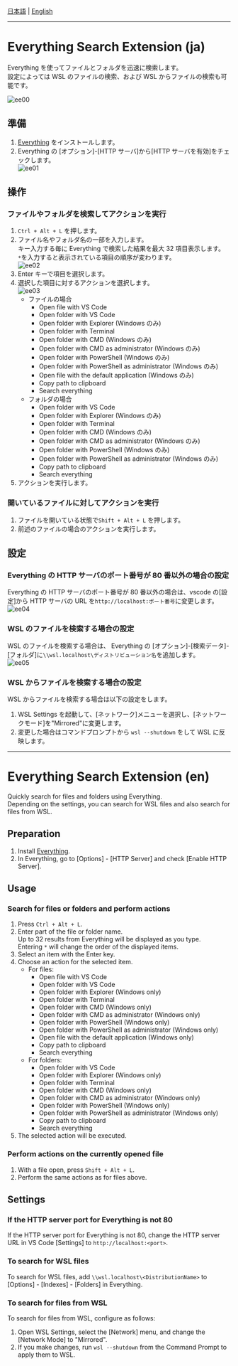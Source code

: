 [日本語](#everything-search-extension-ja) | [English](#everything-search-extension-en)

---

# Everything Search Extension (ja)

Everything を使ってファイルとフォルダを迅速に検索します。  
設定によっては WSL のファイルの検索、および WSL からファイルの検索も可能です。

![ee00](https://github.com/taizod1024/vscode-everything-extension/blob/main/images/ee00.gif?raw=true)

## 準備

1. [Everything](https://www.voidtools.com/) をインストールします。
2. Everything の [オプション]-[HTTP サーバ]から[HTTP サーバを有効]をチェックします。  
   ![ee01](https://github.com/taizod1024/vscode-everything-extension/blob/main/images/ee01.png?raw=true)

## 操作

### ファイルやフォルダを検索してアクションを実行

1. `Ctrl + Alt + L` を押します。
2. ファイル名やフォルダ名の一部を入力します。  
    キー入力する毎に Everything で検索した結果を最大 32 項目表示します。  
    `*`を入力すると表示されている項目の順序が変わります。  
   ![ee02](https://github.com/taizod1024/vscode-everything-extension/blob/main/images/ee02.png?raw=true)
3. Enter キーで項目を選択します。
4. 選択した項目に対するアクションを選択します。  
   ![ee03](https://github.com/taizod1024/vscode-everything-extension/blob/main/images/ee03.png?raw=true)
   - ファイルの場合
     - Open file with VS Code
     - Open folder with VS Code
     - Open folder with Explorer (Windows のみ)
     - Open folder with Terminal
     - Open folder with CMD (Windows のみ)
     - Open folder with CMD as administrator (Windows のみ)
     - Open folder with PowerShell (Windows のみ)
     - Open folder with PowerShell as administrator (Windows のみ)
     - Open file with the default application (Windows のみ)
     - Copy path to clipboard
     - Search everything
   - フォルダの場合
     - Open folder with VS Code
     - Open folder with Explorer (Windows のみ)
     - Open folder with Terminal
     - Open folder with CMD (Windows のみ)
     - Open folder with CMD as administrator (Windows のみ)
     - Open folder with PowerShell (Windows のみ)
     - Open folder with PowerShell as administrator (Windows のみ)
     - Copy path to clipboard
     - Search everything
5. アクションを実行します。

### 開いているファイルに対してアクションを実行

1. ファイルを開いている状態で`Shift + Alt + L` を押します。
2. 前述のファイルの場合のアクションを実行します。

## 設定

### Everything の HTTP サーバのポート番号が 80 番以外の場合の設定

Everything の HTTP サーバのポート番号が 80 番以外の場合は、vscode の[設定]から HTTP サーバの URL を`http://localhost:ポート番号`に変更します。  
![ee04](https://github.com/taizod1024/vscode-everything-extension/blob/main/images/ee04.png?raw=true)

### WSL のファイルを検索する場合の設定

WSL のファイルを検索する場合は、 Everything の [オプション]-[検索データ]-[フォルダ]に`\\wsl.localhost\ディストリビューション名`を追加します。  
![ee05](https://github.com/taizod1024/vscode-everything-extension/blob/main/images/ee05.png?raw=true)

### WSL からファイルを検索する場合の設定

WSL からファイルを検索する場合は以下の設定をします。

1. WSL Settings を起動して、[ネットワーク]メニューを選択し、[ネットワークモード]を"Mirrored"に変更します。
2. 変更した場合はコマンドプロンプトから `wsl --shutdown` をして WSL に反映します。

---

# Everything Search Extension (en)

Quickly search for files and folders using Everything.  
Depending on the settings, you can search for WSL files and also search for files from WSL.

## Preparation

1. Install [Everything](https://www.voidtools.com/).
2. In Everything, go to [Options] - [HTTP Server] and check [Enable HTTP Server].

## Usage

### Search for files or folders and perform actions

1. Press `Ctrl + Alt + L`.
2. Enter part of the file or folder name.  
   Up to 32 results from Everything will be displayed as you type.  
   Entering `*` will change the order of the displayed items.
3. Select an item with the Enter key.
4. Choose an action for the selected item.
   - For files:
     - Open file with VS Code
     - Open folder with VS Code
     - Open folder with Explorer (Windows only)
     - Open folder with Terminal
     - Open folder with CMD (Windows only)
     - Open folder with CMD as administrator (Windows only)
     - Open folder with PowerShell (Windows only)
     - Open folder with PowerShell as administrator (Windows only)
     - Open file with the default application (Windows only)
     - Copy path to clipboard
     - Search everything
   - For folders:
     - Open folder with VS Code
     - Open folder with Explorer (Windows only)
     - Open folder with Terminal
     - Open folder with CMD (Windows only)
     - Open folder with CMD as administrator (Windows only)
     - Open folder with PowerShell (Windows only)
     - Open folder with PowerShell as administrator (Windows only)
     - Copy path to clipboard
     - Search everything
5. The selected action will be executed.

### Perform actions on the currently opened file

1. With a file open, press `Shift + Alt + L`.
2. Perform the same actions as for files above.

## Settings

### If the HTTP server port for Everything is not 80

If the HTTP server port for Everything is not 80, change the HTTP server URL in VS Code [Settings] to `http://localhost:<port>`.

### To search for WSL files

To search for WSL files, add `\\wsl.localhost\<DistributionName>` to [Options] - [Indexes] - [Folders] in Everything.

### To search for files from WSL

To search for files from WSL, configure as follows:

1. Open WSL Settings, select the [Network] menu, and change the [Network Mode] to "Mirrored".
2. If you make changes, run `wsl --shutdown` from the Command Prompt to apply them to WSL.
